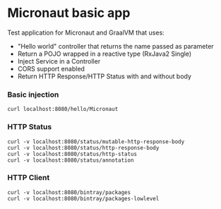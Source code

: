 # Micronaut basic app #

Test application for Micronaut and GraalVM that uses:

- "Hello world" controller that returns the name passed as parameter 
- Return a POJO wrapped in a reactive type (RxJava2 Single)
- Inject Service in a Controller
- CORS support enabled
- Return HTTP Response/HTTP Status with and without body

### Basic injection

```
curl localhost:8080/hello/Micronaut
```

### HTTP Status

```
curl -v localhost:8080/status/mutable-http-response-body
curl -v localhost:8080/status/http-response-body
curl -v localhost:8080/status/http-status
curl -v localhost:8080/status/annotation
```

### HTTP Client

```
curl -v localhost:8080/bintray/packages
curl -v localhost:8080/bintray/packages-lowlevel
```